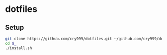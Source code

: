 # dotfiles

## Setup

```sh
git clone https://github.com/cry999/dotfiles.git ~/github.com/cry999/dotfiles
cd $_
./install.sh
```
